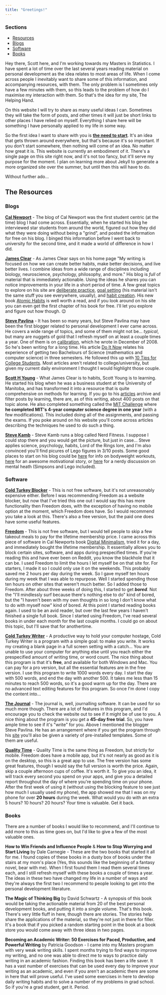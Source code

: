 ```yaml
---
title: "Greetings!"
---
```



### Sections
* [Resources](#the-resources)
* [Blogs](#blogs)
* [Software](#software)
* [Books](#books)

Hey there, Scott here, and I'm working towards my Masters in Statistics. I have spent a lot of time over the last several years reading material on personal development as the idea relates to most areas of life. When I come across people I inevitably want to share some of this information, and accompanying resources, with them. The only problem is I sometimes only have a few minutes with them, so this leads to the problem of how do I maximise my interaction with them. So that's the idea for my site, The Helping Hand.

On this website I will try to share as many useful ideas I can. Sometimes they will take the form of posts, and other times it will just be short links to other places I have relied on myself. Everything I share here will be something I have personally applied to my life in some way.

So the first idea I want to share with you is **[the need to start](https://jamesclear.com/optimal)**. It's an idea that gets thrown around everywhere, but that's because it's so important. If you don't start somewhere, then nothing will come of an idea. No matter how great it is. This website is currently an embodiment of it. There's a single page on this site right now, and it's not too fancy, but it'll serve my purpose for the moment. I plan on learning more about Jekyll to generate a more organized site over the summer, but until then this will have to do.

Without further ado...

## The Resources

### Blogs

**[Cal Newport](http://calnewport.com/about/)** - The blog of Cal Newport was the first student centric (at the time) blog I had come across. Essentially, when he started his blog he interviewed star students from around the world, figured out how they did what they were doing without being a "grind", and posted the information for free on his blog. I binged this information before I went back to university for the second time, and it made a world of difference in how I did.

**[James Clear](https://jamesclear.com/)** - As James Clear says on his home page "My writing is focused on how we can create better habits, make better decisions, and live better lives. I combine ideas from a wide range of disciplines including biology, neuroscience, psychology, philosophy, and more." His blog is *full* of material that is immediately actionable. Using the ideas he shares you can notice improvements in your life in a short period of time. A few great topics to explore on his site are [deliberate practice](https://jamesclear.com/deliberate-practice-theory), [goal setting](https://jamesclear.com/goal-setting) (his material isn't the same stuff you see everywhere, usually), and [habit creation](https://jamesclear.com/habits). His new book [Atomic Habits](https://jamesclear.com/atomic-habits) is well worth a read, and if you look around on his site you can even get the first chapter of his book for free. I'll let you explore and figure out how though. :wink:

**[Steve Pavlina](https://www.stevepavlina.com/)** - It has been so many years, but Steve Pavlina may have been the first blogger related to personal development I ever came across. He covers a wide range of topics, and some of them might not be... *typical*, but many are nuggets of gold that I refresh myself on at least a couple times a year. One of them is on [calibration](https://www.stevepavlina.com/blog/2008/12/calibration/), which he wrote in December of 2008. So he's been writing for a long time. His article [Do It Now](https://www.stevepavlina.com/blog/2005/11/do-it-now/) relates his experience of getting two Bachelours of Science (mathematics and computer science) in three semesters. He followed this up with [10 Tips for College Students](https://www.stevepavlina.com/blog/2006/05/10-tips-for-college-students/). Most articles aren't related to college/university, but given my current daily environment I thought I would highlight those couple.

**[Scott H Young](https://www.scotthyoung.com/blog/)** - What James Clear is to habits, Scott Young is to learning. He started his blog when he was a business student at the University of Manitoba, and has transformed it into a resource that is quite comprehensive on methods for learning. If you go to his [articles](https://www.scotthyoung.com/blog/browse/) archive and filter posts by learning, there are, as of this writing, about 400 posts on that topic alone. He also completed something called the [MIT Challenge](https://www.scotthyoung.com/blog/myprojects/mit-challenge-2/) where **he completed MIT's 4-year computer science degree in one year** (with a few modifications). This included doing all of the assignments, and passing the exams. If you poke around on his website you'll come across articles describing the techniques he used to do such a thing.

**[Steve Kamb](https://www.nerdfitness.com/)** - Steve Kamb runs a blog called Nerd Fitness. I suppose I could stop there and you would get the picture, but just in case... Steve applies science, psychology, habits, Lord of the Rings lore, and I'm also convinced you'll find picures of Lego figures in 3/10 posts. Some good places to start on his blog could be [here](https://www.nerdfitness.com/blog/beginner-body-weight-workout-burn-fat-build-muscle/) for info on bodyweight workouts, [here](https://www.nerdfitness.com/blog/female-powerlifters-meet-staci-ardison/) for an awesome motivational story, or [here](https://www.nerdfitness.com/blog/a-nerds-introduction-to-mental-health/) for a nerdy discussion on mental heath (Simpsons and Lego included).

### Software

**[Cold Turkey Blocker](https://getcoldturkey.com/)** - This is not free software, but it's not unreasonably expensive either. Before I was recommending Freedom as a website blocker, but now that I've tried this one out I would say this has more functionality then Freedom does, with the exception of having no mobile option at the moment, which Freedom does have. So I would recommend you take a look at this. There's also a free version, but the paid one does have some useful features.

**[Freedom](https://freedom.to)** - This is not free software, but I would tell people to skip a few takeout meals to pay for the lifetime membership price. I came across this piece of software in Cal Newports book [Digital Minimalism](http://calnewport.com/books/digital-minimalism/), tried it for a day, and immediately bought the lifetime membership. It essentially allows you to block certain sites, software, and apps during prespecified times. If you're reading this and have ever been on Reddit, you know the blackhole that it can be. I used Freedom to limit the hours I let myself be on that site for. For starters, I made it so I could only use it on the weekends. This probably saved me 2 hours per day during the week. So I gave myself ten hours during my week that I was able to repurpose. Well I started spending those ten hours on other sites that weren't much better. So I added those to Freedom. After about three weeks of doing this, I started to get ***bored***. Not the "I'll mindlessly surf because there's nothing else to do" kind of bored, but the "I haven't been with my own thoughts in so long I don't know what to do with myself now" kind of bored. At this point I started reading books again. I used to be an avid reader, but over the last few years I haven't finished a single full book. Since I started using Freedom, I've read several books in under each month for the last couple months. I could go on about this topic, but I'll save that for anothertime.

**[Cold Turkey Writer](https://getcoldturkey.com/writer/features/)** - A productive way to hold your computer hostage, Cold Turkey Writer is a program with a simple goal: to make you write. It works my creating a blank page in a full screen setting with a catch... You are unable to use your computer for anything else until you reach either the prespecified amount of writing time, or word count. The nice thing about this program is that it's **free**, and available for both Windows and Mac. You can pay for a pro version, but all the essential features are in the free version. I use this program to write 1000 words every day. I start the day with 500 words, and end the day with another 500. It takes me less than 15 minutes to reach 500 words, so it's a good warm up for the day. There are no advanced text editing features for this program. So once I'm done I copy the content into...

**[The Journal](http://www.davidrm.com/)** - The journal is, well, journalling software. It can be used for so much more though. There are a lot of features in this program, and I'd encourage you to check the website out to see if it might be of use to you. A nice thing about the program is you get a **45-day free trial**. So, you have ample time to see if it's "write" for you. Above I mentioned the blogger Steve Pavlina. He has an arrangement where if you get the program through his [site](https://www.stevepavlina.com/the-journal/) you'll also be given a variety of pre-installed templates. Some of them are useful.

**[Quality Time](http://www.qualitytimeapp.com/)** - Quality Time is the same thing as Freedom, but strictly for mobile. Freedom does have a mobile app, but it's not nearly as good as it is on the desktop, so this is a great app to use. The free version has some great features, though I would say the full version is worth the price. Again, skip a couple afternoon cups of coffee. It's worth it. To give you an idea, it will track every second you spend on your apps, and give you a detailed report throughout the day of where you're spending time on your phone. After the first week of using it (without using the blocking feature to see just how much I usually used my phone), the app showed me that I was on my phone for over **20 hours** during the week. What would you do with an extra 5 hours? 10 hours? 20 hours? Your time is valuable. Get it back.

### Books

There are a number of books I would like to recommend, and I'll continue to add more to this as time goes on, but I'd like to give a few of the most valuable ones.

**How to Win Friends and Influence People** & **How to Stop Worrying and Start Living** by Dale Carnegie - These are the two books that started it all for me. I found copies of these books in a dusty box of books under the stairs at my mom's place (Yes, this sounds like the beginning of a fantasy novel, bear with me). When I first found them I read them several times each, and I still refresh myself with these books a couple of times a year. The ideas in these two have changed my life in a number of ways and they're always the first two I recommend to people looking to get into the personal development literature.

**The Magic of Thinking Big** by David Schwartz - A synopsis of this book would be taking the actionable material from 20 of the best personal development books, and putting it into a single volume. That's this book. There's very little fluff in here, though there are stories. The stories help share the applications of the material, so they're not just in there for filler. It's a book that if you picked a random starting point in the book at a book store you would come away with three ideas in two pages.

**Becoming an Academic Writer: 50 Exercises for Paced, Productive, and Powerful Writing** by Patricia Goodson - I came into my Masters program with very weak writing skills. I spent months trying to find ways to improve my writing, and no one was able to direct me to ways to practice daily writing in an academic fashion. Finding this book has been a life saver. It has a vast number of exercises that can be used every day to improve your writing as an academic, and even if you aren't an academic there are some in here that will prove useful. I've used some exercises in here to develop daily writing habits and to solve a number of my problems in grad school. So if you're a grad student, get it. Period.
